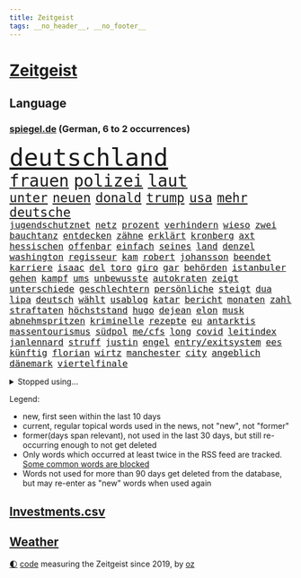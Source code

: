 ```yaml
---
title: Zeitgeist
tags: __no_header__, __no_footer__
---
```


# [Zeitgeist](https://oliz.io/zeitgeist/)

## Language

<h3><a href="https://www.spiegel.de" target="_blank">spiegel.de</a> (German, 6 to 2 occurrences)</h3>
<p style="font-family:monospace">
<span style="font-size:32pt"><a href="news_links.html#deutschland" class="current">deutschland</a></span>
<br>
<span style="font-size:22pt"><a href="news_links.html#frauen" class="current">frauen</a></span>
<span style="font-size:22pt"><a href="news_links.html#polizei" class="current">polizei</a></span>
<span style="font-size:22pt"><a href="news_links.html#laut" class="current">laut</a></span>
<br>
<span style="font-size:17pt"><a href="news_links.html#unter" class="current">unter</a></span>
<span style="font-size:17pt"><a href="news_links.html#neuen" class="current">neuen</a></span>
<span style="font-size:17pt"><a href="news_links.html#donald" class="current">donald</a></span>
<span style="font-size:17pt"><a href="news_links.html#trump" class="current">trump</a></span>
<span style="font-size:17pt"><a href="news_links.html#usa" class="current">usa</a></span>
<span style="font-size:17pt"><a href="news_links.html#mehr" class="current">mehr</a></span>
<span style="font-size:17pt"><a href="news_links.html#deutsche" class="current">deutsche</a></span>
<br>
<span style="font-size:12pt"><a href="news_links.html#jugendschutznet" class="new">jugendschutznet</a></span>
<span style="font-size:12pt"><a href="news_links.html#netz" class="current">netz</a></span>
<span style="font-size:12pt"><a href="news_links.html#prozent" class="current">prozent</a></span>
<span style="font-size:12pt"><a href="news_links.html#verhindern" class="current">verhindern</a></span>
<span style="font-size:12pt"><a href="news_links.html#wieso" class="current">wieso</a></span>
<span style="font-size:12pt"><a href="news_links.html#zwei" class="current">zwei</a></span>
<span style="font-size:12pt"><a href="news_links.html#bauchtanz" class="new">bauchtanz</a></span>
<span style="font-size:12pt"><a href="news_links.html#entdecken" class="current">entdecken</a></span>
<span style="font-size:12pt"><a href="news_links.html#zähne" class="current">zähne</a></span>
<span style="font-size:12pt"><a href="news_links.html#erklärt" class="current">erklärt</a></span>
<span style="font-size:12pt"><a href="news_links.html#kronberg" class="new">kronberg</a></span>
<span style="font-size:12pt"><a href="news_links.html#axt" class="current">axt</a></span>
<span style="font-size:12pt"><a href="news_links.html#hessischen" class="current">hessischen</a></span>
<span style="font-size:12pt"><a href="news_links.html#offenbar" class="current">offenbar</a></span>
<span style="font-size:12pt"><a href="news_links.html#einfach" class="current">einfach</a></span>
<span style="font-size:12pt"><a href="news_links.html#seines" class="current">seines</a></span>
<span style="font-size:12pt"><a href="news_links.html#land" class="current">land</a></span>
<span style="font-size:12pt"><a href="news_links.html#denzel" class="current">denzel</a></span>
<span style="font-size:12pt"><a href="news_links.html#washington" class="current">washington</a></span>
<span style="font-size:12pt"><a href="news_links.html#regisseur" class="current">regisseur</a></span>
<span style="font-size:12pt"><a href="news_links.html#kam" class="current">kam</a></span>
<span style="font-size:12pt"><a href="news_links.html#robert" class="current">robert</a></span>
<span style="font-size:12pt"><a href="news_links.html#johansson" class="current">johansson</a></span>
<span style="font-size:12pt"><a href="news_links.html#beendet" class="current">beendet</a></span>
<span style="font-size:12pt"><a href="news_links.html#karriere" class="current">karriere</a></span>
<span style="font-size:12pt"><a href="news_links.html#isaac" class="new">isaac</a></span>
<span style="font-size:12pt"><a href="news_links.html#del" class="current">del</a></span>
<span style="font-size:12pt"><a href="news_links.html#toro" class="new">toro</a></span>
<span style="font-size:12pt"><a href="news_links.html#giro" class="current">giro</a></span>
<span style="font-size:12pt"><a href="news_links.html#gar" class="current">gar</a></span>
<span style="font-size:12pt"><a href="news_links.html#behörden" class="current">behörden</a></span>
<span style="font-size:12pt"><a href="news_links.html#istanbuler" class="current">istanbuler</a></span>
<span style="font-size:12pt"><a href="news_links.html#gehen" class="current">gehen</a></span>
<span style="font-size:12pt"><a href="news_links.html#kampf" class="current">kampf</a></span>
<span style="font-size:12pt"><a href="news_links.html#ums" class="current">ums</a></span>
<span style="font-size:12pt"><a href="news_links.html#unbewusste" class="new">unbewusste</a></span>
<span style="font-size:12pt"><a href="news_links.html#autokraten" class="current">autokraten</a></span>
<span style="font-size:12pt"><a href="news_links.html#zeigt" class="current">zeigt</a></span>
<span style="font-size:12pt"><a href="news_links.html#unterschiede" class="current">unterschiede</a></span>
<span style="font-size:12pt"><a href="news_links.html#geschlechtern" class="current">geschlechtern</a></span>
<span style="font-size:12pt"><a href="news_links.html#persönliche" class="current">persönliche</a></span>
<span style="font-size:12pt"><a href="news_links.html#steigt" class="current">steigt</a></span>
<span style="font-size:12pt"><a href="news_links.html#dua" class="new">dua</a></span>
<span style="font-size:12pt"><a href="news_links.html#lipa" class="new">lipa</a></span>
<span style="font-size:12pt"><a href="news_links.html#deutsch" class="current">deutsch</a></span>
<span style="font-size:12pt"><a href="news_links.html#wählt" class="current">wählt</a></span>
<span style="font-size:12pt"><a href="news_links.html#usablog" class="current">usablog</a></span>
<span style="font-size:12pt"><a href="news_links.html#katar" class="current">katar</a></span>
<span style="font-size:12pt"><a href="news_links.html#bericht" class="current">bericht</a></span>
<span style="font-size:12pt"><a href="news_links.html#monaten" class="current">monaten</a></span>
<span style="font-size:12pt"><a href="news_links.html#zahl" class="current">zahl</a></span>
<span style="font-size:12pt"><a href="news_links.html#straftaten" class="current">straftaten</a></span>
<span style="font-size:12pt"><a href="news_links.html#höchststand" class="current">höchststand</a></span>
<span style="font-size:12pt"><a href="news_links.html#hugo" class="current">hugo</a></span>
<span style="font-size:12pt"><a href="news_links.html#dejean" class="new">dejean</a></span>
<span style="font-size:12pt"><a href="news_links.html#elon" class="current">elon</a></span>
<span style="font-size:12pt"><a href="news_links.html#musk" class="current">musk</a></span>
<span style="font-size:12pt"><a href="news_links.html#abnehmspritzen" class="current">abnehmspritzen</a></span>
<span style="font-size:12pt"><a href="news_links.html#kriminelle" class="current">kriminelle</a></span>
<span style="font-size:12pt"><a href="news_links.html#rezepte" class="current">rezepte</a></span>
<span style="font-size:12pt"><a href="news_links.html#eu" class="current">eu</a></span>
<span style="font-size:12pt"><a href="news_links.html#antarktis" class="current">antarktis</a></span>
<span style="font-size:12pt"><a href="news_links.html#massentourismus" class="new">massentourismus</a></span>
<span style="font-size:12pt"><a href="news_links.html#südpol" class="current">südpol</a></span>
<span style="font-size:12pt"><a href="news_links.html#me/cfs" class="new">me/cfs</a></span>
<span style="font-size:12pt"><a href="news_links.html#long" class="current">long</a></span>
<span style="font-size:12pt"><a href="news_links.html#covid" class="current">covid</a></span>
<span style="font-size:12pt"><a href="news_links.html#leitindex" class="current">leitindex</a></span>
<span style="font-size:12pt"><a href="news_links.html#janlennard" class="new">janlennard</a></span>
<span style="font-size:12pt"><a href="news_links.html#struff" class="new">struff</a></span>
<span style="font-size:12pt"><a href="news_links.html#justin" class="current">justin</a></span>
<span style="font-size:12pt"><a href="news_links.html#engel" class="current">engel</a></span>
<span style="font-size:12pt"><a href="news_links.html#entry/exitsystem" class="new">entry/exitsystem</a></span>
<span style="font-size:12pt"><a href="news_links.html#ees" class="new">ees</a></span>
<span style="font-size:12pt"><a href="news_links.html#künftig" class="current">künftig</a></span>
<span style="font-size:12pt"><a href="news_links.html#florian" class="current">florian</a></span>
<span style="font-size:12pt"><a href="news_links.html#wirtz" class="current">wirtz</a></span>
<span style="font-size:12pt"><a href="news_links.html#manchester" class="current">manchester</a></span>
<span style="font-size:12pt"><a href="news_links.html#city" class="current">city</a></span>
<span style="font-size:12pt"><a href="news_links.html#angeblich" class="current">angeblich</a></span>
<span style="font-size:12pt"><a href="news_links.html#dänemark" class="current">dänemark</a></span>
<span style="font-size:12pt"><a href="news_links.html#viertelfinale" class="current">viertelfinale</a></span>
</p>
<details>
<summary>Stopped using...</summary>
<p class="former" style="font-size:12pt">
anderes(1671) gleichzeitig(1671) belarus(1670) festnahmen(1670) wirkte(1670) beweisen(1669) einzelne(1669) evakuiert(1669) software(1669) vorsitzende(1669) alpen(1668) aufnahmen(1668) cdupolitiker(1668) terroristen(1668) übersicht(1668) alexej(1667) lager(1667) nawalny(1667) partner(1667) scheiterte(1667) vielerorts(1667) angeklagte(1666) ausschreitungen(1666) bücher(1666) erlassen(1666) klaren(1666) stimmt(1666) studierenden(1666) verunglückt(1666) welle(1666) ermöglichen(1665) jury(1665) liste(1665) richtige(1665) riss(1665) verklagt(1665) eingereicht(1664) erfasst(1664) for(1664) gerüchte(1664) konfrontiert(1664) krankenhäuser(1664) liverpool(1664) minute(1664) myanmar(1664) nordsee(1664) spdpolitiker(1664) winter(1664) blockieren(1663) daraufhin(1663) diskutieren(1663) kämpfe(1663) meldete(1663) sports(1663) anleger(1662) optimistisch(1662) vergewaltigung(1662) eis(1661) oppositionelle(1661) bull(1660) erhielt(1660) geräte(1660) jedenfalls(1660) red(1660) ton(1660) ungarns(1660) viktor(1660) 27(1659) belgien(1659) besonderen(1659) tonnen(1659) 300(1658) hund(1658) illegalen(1658) reporter(1658) verlängert(1658) härter(1657) springt(1657) kochen(1656) produzieren(1656) wochenlang(1656) anwälte(1654) versuchte(1654) verbände(1653) gefragt(1652) traum(1652) schuss(1651) taiwan(1651) büro(1650) änderungen(1650) mehrerer(1648) gesetze(1647) schnellen(1647) drogen(1646) heftiger(1645) münster(1642) jürgen(1641) zurückgegangen(1641) hoffnungen(1638) öffentliche(1638) ausrüstung(1637) bundesverfassungsgericht(1637) äußerte(1636) rang(1633) thüringer(1629) iranischen(1628) einkommen(1627) fehlende(1627) flug(1618) kontert(1618) entspannt(1613) erhebliche(1612) lehrerin(1540) zentralbank(1415) verdi(1405) auswärtige(1404) erfolgreichste(1370) kameras(1360) musks(1357) radikalen(1315) ice(1296) airlines(1263) kompromiss(1242) diskussionen(1240) bat(1223) erschwert(1223) hinzu(1208) überwachung(1203) ring(1202) hauptbahnhof(1201) krebs(1198) stabil(1149) günstiger(1129) überlebenden(1117) antisemitische(1105) aufeinander(1096) viral(1080) weltverband(1080) israelis(1079) sinne(1075) computer(1074) iii(1058) stärksten(1057) älter(1046) folgten(1028) erlegen(1025) äußerst(1005) tode(1004) studentin(998) raten(997) hoffnungsträger(991) angeblicher(969) kündigung(969) ereignet(968) eingreifen(967) gerechtfertigt(965) branchen(954) emissionen(948) versehen(936) aktivist(931) großeinsatz(930) parolen(926) mitarbeitern(910) billigt(905) verbrenner(889) deutschlandticket(887) fenster(885) gedroht(884) reisende(882) wechselte(880) wein(872) muster(871) heimische(853) vorfälle(843) marode(828) weimar(824) 5000(821) ausgerufen(819) lauf(815) duisburg(783) hollywoodstar(774) schließung(763) kleinflugzeug(751) staatsbürger(744) kolleginnen(738) fisch(737) straßenverkehr(735) schief(725) diebstahl(724) berühmtesten(721) gehandelt(709) sächsischen(694) luftangriffen(693) awards(675) langjährigen(673) quellen(673) warnungen(664) sicherheitsmaßnahmen(651) militärisch(650) palästinensische(646) nächster(643) argentiniens(636) sichergestellt(626) anzeige(625) völkermord(624) negative(621) körperliche(617) franziska(609) javier(607) harald(605) weitet(602) vorgang(601) onkel(600) jüdischen(589) oppositionspolitiker(587) verfolgte(584) singen(581) versuche(563) sitz(562) rafah(542) haken(530) franzose(526) ruanda(523) bett(518) oscarpreisträgerin(511) heimischen(502) stoffe(501) abgeordneter(499) falle(497) 125(496) finanziellen(493) you(486) erziehung(472) barack(471) format(469) seoul(469) rast(468) gesundheitszustand(466) senator(466) vorbereiten(464) terrormiliz(459) bestürzt(458) prallte(458) spottet(458) gegensteuern(457) lamar(453) manipulation(452) erobert(451) go(449) great(449) karriereende(448) trick(438) auslösen(436) schwerverletzte(433) kehl(432) pferde(431) 74(430) wütet(425) sarah(423) stewart(422) dortmunds(421) sophia(419) georg(416) superstars(416) erfolgreicher(411) dürfe(409) haiti(408) techmilliardär(404) award(403) dominierte(401) augenhöhe(398) menschenrechtler(398) 20jähriger(396) rekonstruieren(396) strafzölle(394) ruhrgebiet(393) km/h(392) zusätzlichen(391) escooter(389) schweine(389) elefanten(388) gesammelt(387) statistische(384) boykottieren(382) lebenslanger(381) bräuchte(378) breitet(377) jahrhunderts(376) ungewollt(374) technischen(372) publikums(368) bahnstrecke(367) amtsgericht(364) kommentare(363) parkplatz(362) meinungsfreiheit(361) flüchtlingslager(359) landeten(358) liest(358) erlebten(357) komme(351) automaten(350) bande(350) forschenden(350) gewusst(348) protestierte(348) ignorieren(347) organisiert(346) spielerinnen(346) kendrick(345) ständigen(337) allmählich(335) tausendfach(335) illegaler(331) kurswechsel(331) kompany(329) laufbahn(325) verwaltungsgericht(324) umgebung(323) 28jähriger(320) unzufrieden(320) hartnäckig(319) kreative(319) lösungen(318) staatsbürgerschaft(318) funk(315) reichste(314) beschleunigt(312) 24jähriger(311) durchaus(311) diesel(310) berührt(309) gelebt(309) extremen(307) erlebnis(306) eingebrochen(305) peinlich(302) music(301) zeichnen(301) fitnessstudio(300) auftritten(299) wahrscheinlicher(298) financial(297) abriss(296) 41(291) erkrankungen(290) siebte(285) steuert(285) schwedische(283) rebellion(281) pennsylvania(280) geurteilt(275) nicolas(275) öffentlicher(275) ordnen(274) lehrt(273) cdumann(272) nähert(270) feiertagen(269) gestaltet(269) leichenfund(269) rückschläge(268) skepsis(268) versinkt(268) belege(267) britin(267) austausch(265) kursk(265) nächstes(265) vorgegangen(265) uspolitik(263) thesen(262) eisbären(261) schwerin(261) wagte(260) möglichem(259) hergestellt(254) zugriff(251) verweis(250) frauenrechte(249) eingeschlossen(247) poesie(246) registrieren(246) globaler(244) medikamenten(244) nutzerinnen(244) rose(243) verwandelt(241) absender(240) strafmaß(240) sternekoch(238) öltanker(234) 55(233) entfernung(233) kurzerhand(233) warb(233) teller(232) gelangen(231) speziellen(230) inflationsrate(229) mönchengladbach(229) scheiterns(229) bundesrichter(228) einnahmen(227) washingtons(227) notwendig(226) bastelt(225) grundsätzlich(225) dreieinhalb(224) erwägen(224) lebensmittelpreise(224) prominenter(224) bernhard(223) schätzen(223) staatliche(221) absolute(220) fünftel(220) wirtschaftlichen(220) betrag(219) 37jähriger(218) diktatur(217) dokumenten(217) schnee(217) grundschulen(216) prangert(213) verwandten(213) mängel(212) schlugen(212) ehrgeiz(210) saturday(210) trendsport(210) usgeschäft(210) wortwahl(210) zunahme(210) 19jährige(209) anteile(208) bundespräsidenten(208) dauer(208) einfamilienhaus(208) gemeinde(207) rettungswagen(207) unterschiedliche(207) filmbranche(206) vogel(206) heben(205) ängste(205) antónio(204) geschadet(203) paderborn(203) debattieren(202) zustimmen(202) wucht(200) billiger(198) eingelegt(198) ansichten(197) stralsund(196) koalitionsgespräche(195) stromausfälle(195) wille(195) facebookkonzern(194) stanley(194) ungeklärt(194) apps(193) bedrohte(193) büros(193) kita(192) fortan(191) eingriffe(190) strafzöllen(190) gesetzesänderung(188) kategorie(188) vorstellungen(188) australian(187) verlängerung(187) weltwirtschaft(186) importe(185) scheiden(185) tageszeit(185) ausgegeben(184) chinesischer(184) heutige(184) reizgas(184) fragwürdigen(183) soziologe(183) anfühlt(180) überlegt(179) forderten(178) koalitionsverhandlungen(176) kompetenz(175) gedenkveranstaltung(174) gefährdung(173) gregor(173) gysi(173) spielerin(172) verleihen(171) ökonom(170) zurückgeholt(169) altkanzler(168) luftfahrt(168) 500000(167) sánchez(167) arbeitskosten(166) heimatbesuch(166) inhaltlich(166) nova(166) einnehmen(164) blaupause(163) schuh(163) winden(163) festung(162) jesus(162) siemens(162) wunderbar(162) dubiosen(161) elternhaus(160) ergibt(160) gewannen(160) globe(160) herrmann(160) liz(160) vendée(160) hegen(159) knappen(159) minderheitsregierung(159) therapeuten(159) energiekrise(158) stärkung(158) gestrichen(157) platzen(157) amerikanern(156) helm(156) bereitschaft(155) berüchtigten(154) rechtsaußenpartei(154) teslafahrer(154) weckruf(154) make(153) verweisen(153) verständigt(152) benedikt(151) pipelines(150) verzögerungen(150) brachten(149) raketenangriffe(149) gesteckt(148) 01(147) ergab(147) oscars(147) genügend(146) haftbedingungen(146) bergauf(145) fasziniert(145) jobwechsel(145) rechtsstaat(145) veruntreut(145) vierjähriger(145) entfacht(144) begreifen(143) umzingelt(143) brutto(142) drake(142) motive(142) recherche(142) streng(142) nachdenken(141) termine(141) ed(140) sheeran(140) kommunizieren(139) palliativarzt(139) bescheinigt(138) spiegelrecherche(138) tarifkonflikt(138) angefahren(137) handelskriegs(137) oppositionspartei(137) räume(137) unterschriften(137) vergehen(137) augenzeugin(136) bunt(136) costa(136) hongkong(136) keith(136) kellogg(136) pferdesport(135) tauschte(135) unfair(135) co2(134) erschlagen(134) rätselhafte(134) schädlicher(134) totschlags(134) bestandteil(133) faire(133) gesunder(133) griechenlands(133) paragraf(133) portugiese(133) reichensteuer(133) spotify(133) ted(133) usverfassung(133) absetzen(132) sabotiert(132) durcheinander(131) zwillingstöchter(130) ausfuhr(129) dokumentiert(129) jonas(129) dreh(128) belgier(127) bot(127) gebühr(127) lieferung(127) national(127) 218(126) athletinnen(126) emma(126) fechten(126) absetzung(125) beruflichen(125) faktoren(125) fragebogen(125) hilferuf(125) politikers(125) cduministerpräsident(124) foul(124) freigegeben(124) freiheitsstrafen(124) pur(124) weigert(124) amateurvideos(123) zivilschutz(123) bauern(122) erstmal(121) füllen(121) geruch(121) sportliche(121) tauschen(121) wähnt(121) grünes(120) unvermittelt(120) vorsorge(120) 15jährige(119) aufzuholen(119) causa(119) einsetzt(119) ravensburg(119) angestiegen(118) aufenthalt(118) stattgefunden(118) unabhängiger(118) verzögert(118) durchsuchung(117) konsumenten(117) mail(117) eskalierte(116) press(116) welterfolg(116) zentraler(116) palästinensischen(115) süßigkeiten(115) adler(114) betonen(114) zweifelhaften(114) söhnen(113) unterhändler(113) bewerbungen(112) regulären(112) absehbar(111) gruß(111) jean(111) millionensumme(111) reuters(111) versehentlich(111) natascha(110) zugticket(110) entmachtung(109) gewässern(109) medaille(109) tunesien(109) zahlte(109) chase(108) geboten(108) halt(108) beschämend(106) festen(106) ruder(106) unverletzt(106) erweitern(105) schal(105) einigt(104) jene(104) lahm(104) einschüchtern(103) elisabeth(103) gegnerin(103) szenario(103) entziehen(102) kartellamt(102) nsu(102) unfallort(102) wache(101) gesellschaften(100) premierministerin(100) tödliches(100) wüten(100) datenschutz(99) faktenchecks(99) keinerlei(99) mütterrente(99) träume(99) zweites(99) heidelberg(98) lernt(98) angelehnt(97) kleineren(97) umfragetief(97) vereinzelt(97) verstecken(97) gift(96) ken(96) niedrige(96) spdlinke(96) absatz(95) busfahrer(95) aktienkurse(94) atomprogramm(94) blue(94) drohnenangriffe(94) linkenpolitiker(94) origin(94) schwäche(94) winde(94) brutales(93) kasernen(93) datenanalyse(92) liebäugelt(92) lieferanten(92) problematisch(92) waldbränden(92) coparteichef(91) formen(91) gerichtsurteil(91) maroder(91) niedersächsische(91) unfallursache(91) vergewaltiger(91) weltmeeren(91) diego(90) gedenkfeier(90) gereizt(90) impfstoffs(90) kroatien(90) old(90) ratgeber(90) trafford(90) unterbinden(90) vergessenheit(90) berge(89) fußgänger(89) schaible(89) wirtschaftlich(89) beleidigend(88) dwd(88) professur(88) töchtern(88) weiterfahrt(88) zutritt(88) bayernspieler(87) bettlaken(87) hubschraubers(87) konsequenz(87) perlen(87) sammelten(87) stattet(87) 77jährige(86) abgeschobene(86) ernennung(86) exoplaneten(86) fifapräsident(86) kulturhauptstadt(86) twitter(86) verwechselt(86) 90jährige(85) abschieben(85) bügelt(85) herzinfarkte(85) irre(85) lawine(85) pädokriminelle(85) terrorangriff(85) afghanen(84) eingerichtet(84) quatsch(84) ssv(84) topteam(84) ubahnhof(84) mustafa(83) stephan(83) whitney(83) erlaubte(82) irrtümlich(82) migrantinnen(82) palästina(82) soldatinnen(82) valentina(82) verringern(82) ausschließen(81) heilen(81) ju(81) markiert(81) umzusetzen(81) verblasst(81) verbrauch(81) verfügt(81) bahngesellschaft(80) erdoğanregierung(80) gucken(80) kz(80) sefe(80) wirtschaftspolitisch(80) wismar(80) aschaffenburg(79) hausaufgaben(79) strafgesetzbuch(79) versetzen(79) aschaffenburger(78) colin(78) exklub(78) netto(78) schrecklichen(78) beunruhigend(77) boomer(77) kinderwunsch(77) teslaautos(77) zugunglück(77) abpfiff(76) feststellt(76) inhaftierter(76) sand(76) schärfe(76) einkommenssteuer(75) ag(74) aktienkurs(74) come(74) dachgeschoss(74) deliverance(74) großaufgebot(74) kingdom(74) louvre(74) witkoff(74) aufgeschreckt(73) episode(73) füßen(73) meyers(73) miniatur(73) salvadors(73) schießerei(73) zollstreit(73) festgelegt(72) geschlechter(72) leni(72) negativrekord(72) schrumpfen(72) verschafft(72) vorkehrungen(72) witzfigur(72) blanchett(71) cate(71) raketenangriff(71) rassistisch(71) ussondergesandte(71) adipositas(70) istanbuls(70) k(70) kritikern(70) lehnen(70) wohlstand(70) ähnlichkeiten(70) angestrebten(69) blockierte(69) erzürnt(69) harrison(69) hörsaal(69) kippte(69) klettern(69) waffensysteme(69) wohnheim(69) eingehen(68) entfernten(68) hohem(68) marion(68) massenproteste(68) pech(68) edeka(67) fdpvorsitzende(67) frühling(67) gegenzöllen(67) koalitionäre(67) krebsdiagnose(67) rosenbach(67) turnierserie(67) wassermassen(67) haie(66) komm(66) lebenstraum(66) polizeigewahrsam(66) saniert(66) sonn(66) zögert(66) klargestellt(65) wesen(65) absprung(64) anordnungen(64) bürgerpflicht(64) gemisch(64) gesundheitlichen(64) verkehrschaos(64) vorläufiges(64) bamberg(63) bundesfinanzhof(63) heißer(63) louvredirektorin(63) zolldrohungen(63) ap(62) dopingfall(62) engagieren(62) fahrzeugen(62) friedensverhandlungen(62) frédéric(62) kreativität(62) schöpfen(62) sportlicher(62) vorausgesetzt(62) wirkstoff(62) intelligent(61) legislaturperiode(61) monty(61) professorin(61) streamer(61) 73jähriger(60) bombardierung(60) empowerment(60) enthält(60) klarer(60) kollabiert(60) normalisierung(60) patzt(60) bayerischer(59) freestylechessturnier(59) hinspiel(59) rettungsarbeiten(59) riefenstahl(59) verfassungskrise(59) interessenkonflikt(58) jährt(58) rechtfertigte(58) zombieserie(58) ausgeht(57) deckmantel(57) frühstückt(57) gewalttätig(57) hanna(57) lahav(57) lieferketten(57) shapira(57) taktik(57) truppenstärke(57) verwalten(57) arg(56) felsen(56) kommilitonen(56) organspender(56) scheidungen(56) tee(56) titelkampf(56) unnötig(56) vergab(56) wera(56) überträgt(56) adrenalinkick(55) anbietet(55) corinna(55) folgenschweren(55) lichtjahren(55) mitch(55) scheiße(55) topeak(55) assassin’s(54) creed(54) quadrat(54) river(54) spiegeltalk(54) 38jährigen(53) definiert(53) ftc(53) klauten(53) maine(53) schlachtfeld(53) widerstands(53) wochenlanger(53) zweck(53) clinton(52) flächendeckend(52) humanoide(52) präzedenzfall(52) rugby(52) änderten(52) anteilnahme(51) dokumentarfilm(51) verfall(51) bundestagsmandat(50) häufigste(50) selbstverständlich(50) spielball(50) trainingszwecken(50) umgekehrt(50) 71jährige(49) clevere(49) impulse(49) mehrheiten(49) moralische(49) ansatz(48) attraktiv(48) gerichtet(48) grausame(48) bahrain(47) beifahrer(47) lauren(47) raser(47) sozialpolitik(47) täuschen(47) umstritten(47) ungerecht(47) viruserkrankung(47) wahlschlappe(47) wiederaufnahme(47) 56(46) banal(46) kriegsgebiet(46) muslime(46) senkung(46) umschwung(46) 1400(45) aimee(45) aufgebraucht(45) geht’s(45) randfiguren(45) täuschung(45) unwetter(45) vorigen(45) how(44) partynacht(44) senatorin(44) weitergeben(44) zunutze(44) brachen(43) milliardenwert(43) schifffahrt(43) unangemessen(43) again(42) behördenangaben(42) vin(42) bluse(41) burgtheater(41) entführer(41) familienalltag(41) heuferumlauf(41) joko(41) joão(41) klaas(41) luftpumpen(41) palhinha(41) ramadan(41) schwule(41) winterscheidt(41) molotowcocktails(40) zivilbevölkerung(40) 1995(39) bäckerei(39) flüchtige(39) fremde(39) kinderärztin(39) mitgeprägt(39) verabreden(39) verarbeitet(39) verkneifen(39) ausgestellt(38) begehen(38) handelsministerium(38) kristi(38) noem(38) taumelte(38) überqueren(38) übertreffen(38) eingenommen(37) elfjährigen(37) heiner(37) heming(37) regierungskoalition(37) willis(37) anzuschließen(36) argumentiert(36) durchbrochen(36) elektrische(36) gehofft(36) geldern(36) gigantischen(36) lockten(36) sicherheitsrisiko(36) 67jährige(35) akkubetriebene(35) archäologen(35) gekippt(35) labor(35) vermisstem(35) abgrunds(34) foulelfmeter(34) fußstapfen(34) linse(34) schürt(34) totschlag(34) venezolanern(34) verfassungsgericht(34) bundesrechnungshof(33) bundesstraße(33) connor(33) fuck(33) nieren(33) toskana(33) unerwünscht(33) anzubieten(32) beseitigen(32) bewaffnet(32) dichtgemacht(32) hagelte(32) hochwasser(32) kühlem(32) landesflagge(32) niedersachsens(32) wandern(32) zeugnis(32) zollkonflikt(32) alltags(31) autorennen(31) gegenwind(31) haltlos(31) josh(31) klafft(31) läden(31) regenfälle(31) shadows(31) skoda(31) stieftochter(31) zerbrochen(31) škoda(31) aggressive(30) ausländerbehörde(30) auszahlen(30) disney(30) erneutes(30) humanitären(30) stationiert(30) walter(30) gynäkologe(29) melinda(29) zuordnen(29) amtliche(28) camilla(28) diskothek(28) klasse(28) priorität(28) prozesses(28) rechtswidrige(28) schüren(28) stützpunkte(28) zahlten(28) begleiten(27) j(27) sprünge(27) verleumdungsklage(27) vierköpfigen(27) wassermangel(27) affen(26) arme(26) ballkinder(26) bauzeit(26) einreisen(26) einstimmig(26) memoiren(26) mitternacht(26) übernahmen(26) ernste(25) klinge(25) poetischen(25) tiktokvideos(25) bahnfahren(24) blödsinn(24) einreisegenehmigung(24) eta(24) lou(24) sicherheitsgründen(24) wood(24) bernie(23) eingeknickt(23) höherer(23) lichtjahre(23) 145(22) bauarbeiter(22) db(22) drohnenkrieg(22) irrtum(22) usprodukte(22) ussondergesandter(22) 16jährigen(21) darja(21) exfrau(21) photo(21) puncto(21) sogenanntes(21) verteidigte(21) weigerte(21) beschlagnahmen(20) coolness(20) eliteuniversität(20) highlight(20) kappe(20) kiloweise(20) menschheit(20) pistolen(20) verunsichern(20) abschiebeflüge(19) drogenkriminalität(19) erleichterungen(19) folgenreichen(19) geschwister(19) professionelle(19) salah(19) schliche(19) tweet(19) warnhinweis(19) abgeschobener(18) bandenmitgliedschaft(18) glänzt(18) israeli(18) migrant(18) schluckt(18) schränken(18) valley(18) verschwanden(18) vertrieben(18) willkommen(18) bösen(17) erklärungsnot(17) fastenbrechen(17) stützpunkten(17) weltberühmt(17) diskret(16) fördergelder(16) schreckliche(16) stätten(16) unterricht(16) verheimlichen(16) a100(15) autobahnbrücke(15) evakuieren(15) geister(15) irritationen(15) versank(15) gletscher(14) luftschlägen(14) oppositionschef(14) slowenische(14) verkehrssünder(14) özel(14) bildungsministerium(13) bogota(13) nussknacker(13) paramilitärischen(13) spiegelspitzengespräch(13) stürzten(13) bodyguard(12) hasan(12) kraftwerke(12) landwirt(12) opferzahl(12) rabiate(12) reduziert(12) römischen(12) rückführung(12) ausgewählten(11) konservativer(11) nützliche(11) widerrufen(11)
</p>
</details>
<p>Legend:
<ul>
<li><span class="new">new</span>, first seen within the last 10 days</li>
<li><span class="current">current</span>, regular topical words used in the news, not "new", not "former"</li>
<li><span class="former">former(days span relevant)</span>, not used in the last 30 days, but still re-occurring enough to not get deleted</li>
<li>Only words which occurred at least twice in the RSS feed are tracked. <a href="language/filters.py">Some common words are blocked</a></li>
<li>Words not used for more than 90 days get deleted from the database, but may re-enter as "new" words when used again</li>
</ul>
</p>

## [Investments](investments.html)[.csv](investments.csv)

## [Weather](weather.html)

<footer>
<a href="javascript:toggleTheme()" class="nav">🌓</a>
<a href="https://github.com/ooz/zeitgeist">code</a> measuring the Zeitgeist since 2019, by <a href="https://oliz.io">oz</a>
</footer>
